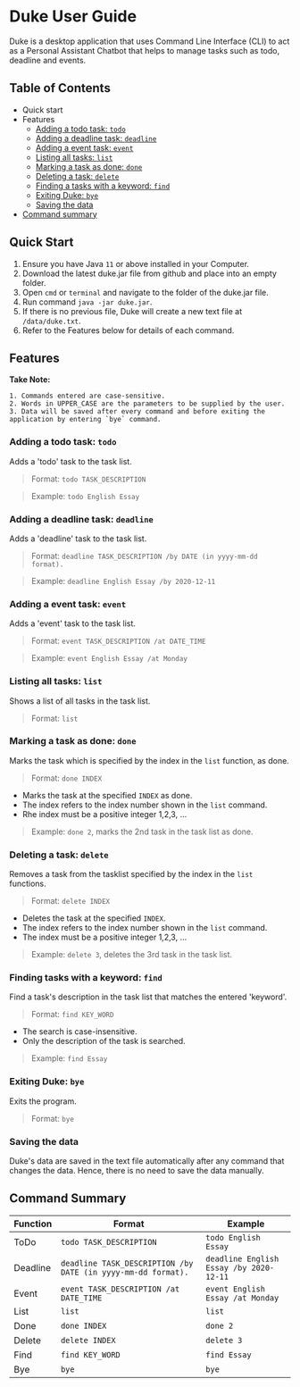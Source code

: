 # Duke User Guide

Duke is a desktop application that uses Command Line Interface (CLI) to act as a Personal Assistant Chatbot 
that helps to manage tasks such as todo, deadline and events. 

## Table of Contents
* Quick start 
* Features 
  * [Adding a todo task: `todo`](#adding-a-todo-task-todo) 
  * [Adding a deadline task: `deadline`](#adding-a-deadline-task-deadline)
  * [Adding a event task: `event`](#adding-a-event-task-event)
  * [Listing all tasks: `list`](#listing-all-tasks-list)
  * [Marking a task as done: `done`](#marking-a-task-as-done-done)
  * [Deleting a task: `delete`](#deleting-a-task-delete)
  * [Finding a tasks with a keyword: `find`](#finding-a-tasks-with-a-keyword-find)
  * [Exiting Duke: `bye`](#exiting-duke-bye)
  * [Saving the data](#saving-the-data)
* [Command summary](#command-summary)


## Quick Start 

1. Ensure you have Java `11` or above installed in your Computer.
2. Download the latest duke.jar file from github and place into an empty folder. 
3. Open `cmd` or `terminal` and navigate to the folder of the duke.jar file.
4. Run command `java -jar duke.jar`.
5. If there is no previous file, Duke will create a new text file at `/data/duke.txt`. 
6. Refer to the Features below for details of each command. 

## Features 

**Take Note:**
  ```
  1. Commands entered are case-sensitive. 
  2. Words in UPPER_CASE are the parameters to be supplied by the user.
  3. Data will be saved after every command and before exiting the application by entering `bye` command. 
 ```
  
### Adding a todo task: `todo`

Adds a 'todo' task to the task list. 

> Format: `todo TASK_DESCRIPTION`

> Example: `todo English Essay`


### Adding a deadline task: `deadline`

Adds a 'deadline' task to the task list. 

> Format: `deadline TASK_DESCRIPTION /by DATE (in yyyy-mm-dd format).`

> Example: `deadline English Essay /by 2020-12-11`


### Adding a event task: `event`

Adds a 'event' task to the task list. 

> Format: `event TASK_DESCRIPTION /at DATE_TIME` 

> Example: `event English Essay /at Monday` 

### Listing all tasks: `list`

Shows a list of all tasks in the task list. 

> Format: `list`


### Marking a task as done: `done`

Marks the task which is specified by the index in the `list` function, as done. 

> Format: `done INDEX`
 * Marks the task at the specified `INDEX` as done. 
 * The index refers to the index number shown in the `list` command. 
 * Rhe index must be a positive integer 1,2,3, ...
 
> Example: `done 2`, marks the 2nd task in the task list as done.  


### Deleting a task: `delete`

Removes a task from the tasklist specified by the index in the `list` functions. 

> Format: `delete INDEX`
 * Deletes the task at the specified `INDEX`.
 * The index refers to the index number shown in the `list` command.
 * The index must be a positive integer 1,2,3, ...
 
> Example: `delete 3`, deletes the 3rd task in the task list. 


### Finding tasks with a keyword: `find`  

Find a task's description in the task list that matches the entered 'keyword'. 

> Format: `find KEY_WORD`
 * The search is case-insensitive. 
 * Only the description of the task is searched. 

> Example: `find Essay` 


### Exiting Duke: `bye` 

Exits the program. 

> Format: `bye` 


### Saving the data 

Duke's data are saved in the text file automatically after any command that changes the data. 
Hence, there is no need to save the data manually.


## Command Summary 

| Function  | Format | Example |
| --------- | ------ | ------- |
| ToDo | `todo TASK_DESCRIPTION` | `todo English Essay` |
| Deadline | `deadline TASK_DESCRIPTION /by DATE (in yyyy-mm-dd format).` | `deadline English Essay /by 2020-12-11`|
| Event | `event TASK_DESCRIPTION /at DATE_TIME` | `event English Essay /at Monday` |
| List | `list` | `list` |
| Done | `done INDEX`| `done 2` |
| Delete | `delete INDEX` | `delete 3` |
| Find | `find KEY_WORD` | `find Essay` |
| Bye | `bye` | `bye` |

